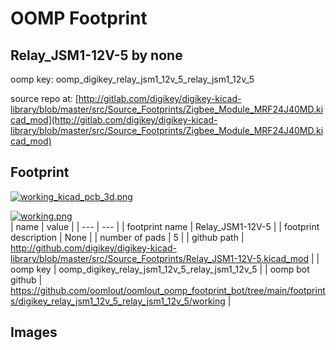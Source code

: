 # OOMP Footprint  
## Relay_JSM1-12V-5  by none  
  
oomp key: oomp_digikey_relay_jsm1_12v_5_relay_jsm1_12v_5  
  
source repo at: [http://gitlab.com/digikey/digikey-kicad-library/blob/master/src/Source_Footprints/Zigbee_Module_MRF24J40MD.kicad_mod](http://gitlab.com/digikey/digikey-kicad-library/blob/master/src/Source_Footprints/Zigbee_Module_MRF24J40MD.kicad_mod)  
## Footprint  
  
[![working_kicad_pcb_3d.png](working_kicad_pcb_3d_600.png)](working_kicad_pcb_3d.png)  
  
[![working.png](working_600.png)](working.png)  
| name | value | 
| --- | --- | 
| footprint name | Relay_JSM1-12V-5 | 
| footprint description | None | 
| number of pads | 5 | 
| github path | http://github.com/digikey/digikey-kicad-library/blob/master/src/Source_Footprints/Relay_JSM1-12V-5.kicad_mod | 
| oomp key | oomp_digikey_relay_jsm1_12v_5_relay_jsm1_12v_5 | 
| oomp bot github | https://github.com/oomlout/oomlout_oomp_footprint_bot/tree/main/footprints/digikey_relay_jsm1_12v_5_relay_jsm1_12v_5/working | 
## Images  
